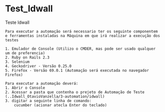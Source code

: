 # Test_Idwall
Teste Idwall

    Para executar a automação será necessario ter os seguinte componentem e ferramentas instaladas na Máquina em que irá realizar a execução dos testes

    1. Emulador de Console (Utilizo o CMDER, mas pode ser usado qualquer um de preferencia)   
    2. Ruby on Rails 2.3
    3. Selenium 
    4. Geckodriver - Versão 0.25.0
    5. Firefox - Versão 69.0.1 (Automação será executada no navegador Firefox)

    Para executar a automação deverá:
    1. Abrir o Console
    2. Acessar a pasta que contenha o prejeto de Automação de Teste (..Idwall_OtavioVanzella/3-automation/idwall)
    3. digitar a seguinte linha de comando:
        cucumber (acionar atecla Enter do teclado)
    
